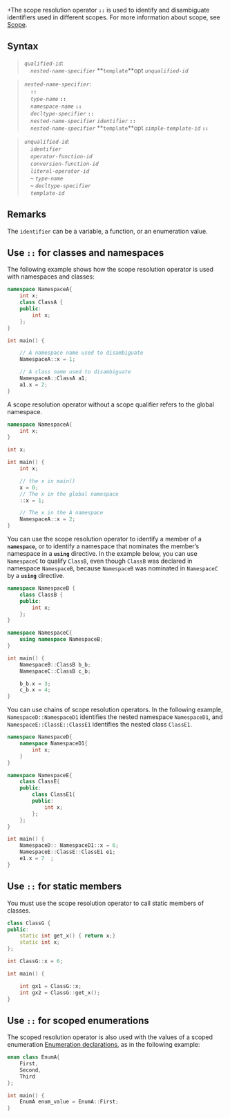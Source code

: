 +The scope resolution operator **`::`** is used to identify and disambiguate identifiers used in different scopes. For more information about scope, see [Scope](https://docs.microsoft.com/en-us/cpp/cpp/scope-visual-cpp?view=msvc-160).

## [](https://docs.microsoft.com/en-us/cpp/cpp/scope-resolution-operator?view=msvc-160#syntax)Syntax

> _`qualified-id`_:  
>  _`nested-name-specifier`_ **`template`**opt _`unqualified-id`_

> _`nested-name-specifier`_:  
>  **`::`**  
>  _`type-name`_ **`::`**  
>  _`namespace-name`_ **`::`**  
>  _`decltype-specifier`_ **`::`**  
>  _`nested-name-specifier`_ _`identifier`_ **`::`**  
>  _`nested-name-specifier`_ **`template`**opt _`simple-template-id`_ **`::`**

> _`unqualified-id`_:  
>  _`identifier`_  
>  _`operator-function-id`_  
>  _`conversion-function-id`_  
>  _`literal-operator-id`_  
>  **`~`** _`type-name`_  
>  **`~`** _`decltype-specifier`_  
>  _`template-id`_

## [](https://docs.microsoft.com/en-us/cpp/cpp/scope-resolution-operator?view=msvc-160#remarks)Remarks

The `identifier` can be a variable, a function, or an enumeration value.

## Use `::` for classes and namespaces

The following example shows how the scope resolution operator is used with namespaces and classes:


```c++
namespace NamespaceA{
    int x;
    class ClassA {
    public:
        int x;
    };
}

int main() {

    // A namespace name used to disambiguate
    NamespaceA::x = 1;

    // A class name used to disambiguate
    NamespaceA::ClassA a1;
    a1.x = 2;
}
```

A scope resolution operator without a scope qualifier refers to the global namespace.


```c++
namespace NamespaceA{
    int x;
}

int x;

int main() {
    int x;

    // the x in main()
    x = 0;
    // The x in the global namespace
    ::x = 1;

    // The x in the A namespace
    NamespaceA::x = 2;
}
```

You can use the scope resolution operator to identify a member of a **`namespace`**, or to identify a namespace that nominates the member’s namespace in a **`using`** directive. In the example below, you can use `NamespaceC` to qualify `ClassB`, even though `ClassB` was declared in namespace `NamespaceB`, because `NamespaceB` was nominated in `NamespaceC` by a **`using`** directive.


```c++
namespace NamespaceB {
    class ClassB {
    public:
        int x;
    };
}

namespace NamespaceC{
    using namespace NamespaceB;
}

int main() {
    NamespaceB::ClassB b_b;
    NamespaceC::ClassB c_b;

    b_b.x = 3;
    c_b.x = 4;
}
```

You can use chains of scope resolution operators. In the following example, `NamespaceD::NamespaceD1` identifies the nested namespace `NamespaceD1`, and `NamespaceE::ClassE::ClassE1` identifies the nested class `ClassE1`.


```c++
namespace NamespaceD{
    namespace NamespaceD1{
        int x;
    }
}

namespace NamespaceE{
    class ClassE{
    public:
        class ClassE1{
        public:
            int x;
        };
    };
}

int main() {
    NamespaceD:: NamespaceD1::x = 6;
    NamespaceE::ClassE::ClassE1 e1;
    e1.x = 7  ;
}
```

## [](https://docs.microsoft.com/en-us/cpp/cpp/scope-resolution-operator?view=msvc-160#use--for-static-members)Use `::` for static members

You must use the scope resolution operator to call static members of classes.


```c++
class ClassG {
public:
    static int get_x() { return x;}
    static int x;
};

int ClassG::x = 6;

int main() {

    int gx1 = ClassG::x;
    int gx2 = ClassG::get_x();
}
```

## [](https://docs.microsoft.com/en-us/cpp/cpp/scope-resolution-operator?view=msvc-160#use--for-scoped-enumerations)Use `::` for scoped enumerations

The scoped resolution operator is also used with the values of a scoped enumeration [Enumeration declarations](https://docs.microsoft.com/en-us/cpp/cpp/enumerations-cpp?view=msvc-160), as in the following example:


```c++
enum class EnumA{
    First,
    Second,
    Third
};

int main() {
    EnumA enum_value = EnumA::First;
}
```